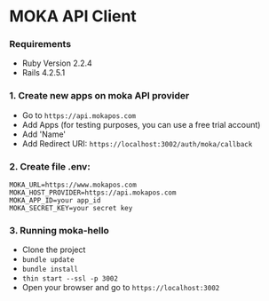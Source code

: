 # MOKA API Client

### Requirements
* Ruby Version 2.2.4
* Rails 4.2.5.1

### 1. Create new apps on moka API provider
* Go to `https://api.mokapos.com`
* Add Apps (for testing purposes, you can use a free trial account)
* Add 'Name'
* Add Redirect URI: `https://localhost:3002/auth/moka/callback`

### 2. Create file .env:
```
MOKA_URL=https://www.mokapos.com
MOKA_HOST_PROVIDER=https://api.mokapos.com
MOKA_APP_ID=your app_id
MOKA_SECRET_KEY=your secret key
```

### 3. Running moka-hello
* Clone the project
* `bundle update`
* `bundle install`
* `thin start --ssl -p 3002`
* Open your browser and go to `https://localhost:3002`
